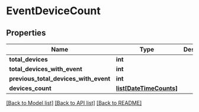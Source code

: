 # EventDeviceCount

## Properties
Name | Type | Description | Notes
------------ | ------------- | ------------- | -------------
**total_devices** | **int** |  | [optional] 
**total_devices_with_event** | **int** |  | [optional] 
**previous_total_devices_with_event** | **int** |  | [optional] 
**devices_count** | [**list[DateTimeCounts]**](DateTimeCounts.md) |  | [optional] 

[[Back to Model list]](../README.md#documentation-for-models) [[Back to API list]](../README.md#documentation-for-api-endpoints) [[Back to README]](../README.md)

